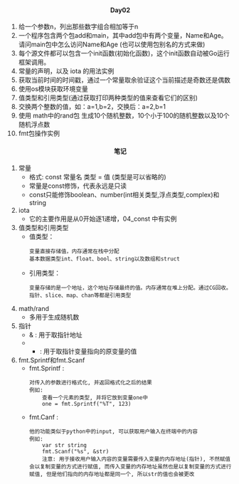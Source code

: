 #### <center>Day02</center>

1. 给一个参数n，列出那些数字组合相加等于n
2. 一个程序包含两个包add和main，其中add包中有两个变量，Name和Age。请问main包中怎么访问Name和Age (也可以使用包别名的方式来做)
3. 每个源文件都可以包含一个init函数(初始化函数)，这个init函数自动被Go运行框架调用。
4. 常量的声明，以及 iota 的用法实例
5. 获取当前时间的时间戳，通过一个常量取余验证这个当前描述是奇数还是偶数
6. 使用os模块获取环境变量
7. 值类型和引用类型(通过获取打印两种类型的值来查看它们的区别)
8. 交换两个整数的值，如：a=1,b=2，交换后：a=2,b=1
9. 使用 math中的rand包 生成10个随机整数，10个小于100的随机整数以及10个随机浮点数
10. fmt包操作实例
#### <center>笔记</center>
1. 常量
   * 格式: const 常量名 类型 = 值 (类型是可以省略的)
   * 常量是const修饰，代表永远是只读
   * const只能修饰boolean、number(int相关类型,浮点类型,complex)和string
2. iota
    * 它的主要作用是从0开始逐1递增，04_const 中有实例
3. 值类型和引用类型
    * 值类型：
      ```
      变量直接存储值，内存通常在栈中分配
      基本数据类型int、float、bool、string以及数组和struct
      ```
    * 引用类型：
      ```
      变量存储的是一个地址，这个地址存储最终的值。内存通常在堆上分配。通过CG回收。
      指针、slice、map、chan等都是引用类型
      ```
4. math/rand
    *  多用于生成随机数
5. 指针
    * & : 用于取指针地址
    * * : 用于取指针变量指向的原变量的值
6. fmt.Sprintf和fmt.Scanf
    * fmt.Sprintf :
        ```
        对传入的参数进行格式化, 并返回格式化之后的结果
        例如:
            查看一个元素的类型, 并将它放到变量one中
            one = fmt.Sprintf("%T", 123)
        ```
    * fmt.Canf :
        ```
        他的功能类似于python中的input, 可以获取用户输入在终端中的内容
        例如:
            var str string
            fmt.Scanf("%s", &str)
            注意: 用于接收用户输入内容的变量需要传入变量的内存地址(指针), 不然赋值会以复制变量的方式进行赋值, 而传入变量的内存地址虽然也是以复制变量的方式进行赋值, 但是他们指向的内存地址都是同一个, 所以str的值也会被更改
        ```